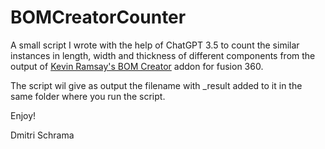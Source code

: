 # BOMCreatorCounter

A small script I wrote with the help of ChatGPT 3.5 to count the similar instances in length, width and thickness of different components from the output of [Kevin Ramsay's BOM Creator](https://apps.autodesk.com/FUSION/en/Detail/Index?id=1777906377548870264&appLang=en&os=Mac) addon for fusion 360.

The script wil give as output the filename with _result added to it in the same folder where you run the script.

Enjoy!

Dmitri Schrama

